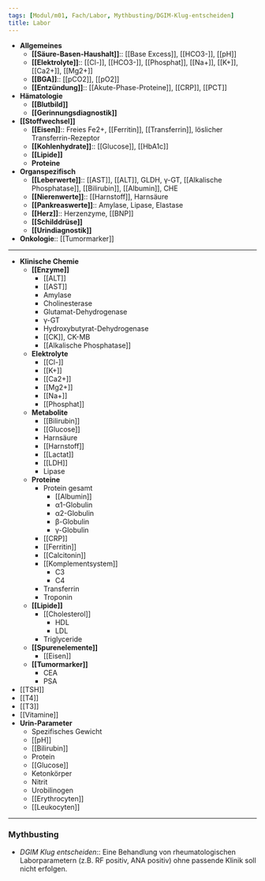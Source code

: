 ```yaml
---
tags: [Modul/m01, Fach/Labor, Mythbusting/DGIM-Klug-entscheiden]
title: Labor
---
```


- **Allgemeines**
	- **[[Säure-Basen-Haushalt]]**:: [[Base Excess]], [[HCO3-]], [[pH]]
	- **[[Elektrolyte]]**:: [[Cl-]], [[HCO3-]], [[Phosphat]], [[Na+]], [[K+]], [[Ca2+]], [[Mg2+]]
	- **[[BGA]]**:: [[pCO2]], [[pO2]]
	- **[[Entzündung]]**:: [[Akute-Phase-Proteine]], [[CRP]], [[PCT]]
- **Hämatologie**
	- **[[Blutbild]]**
	- **[[Gerinnungsdiagnostik]]**
- **[[Stoffwechsel]]**
	- **[[Eisen]]**:: Freies Fe2+, [[Ferritin]], [[Transferrin]], löslicher Transferrin-Rezeptor
	- **[[Kohlenhydrate]]**:: [[Glucose]], [[HbA1c]]
	- **[[Lipide]]**
	- **Proteine**
- **Organspezifisch**
	- **[[Leberwerte]]**:: [[AST]], [[ALT]], GLDH, γ-GT, [[Alkalische Phosphatase]], [[Bilirubin]], [[Albumin]], CHE
	- **[[Nierenwerte]]**:: [[Harnstoff]], Harnsäure
	- **[[Pankreaswerte]]**:: Amylase, Lipase, Elastase
	- **[[Herz]]**:: Herzenzyme, [[BNP]]
	- **[[Schilddrüse]]**
	- **[[Urindiagnostik]]**
- **Onkologie**:: [[Tumormarker]]
---
- **Klinische Chemie**
	- **[[Enzyme]]**
		- [[ALT]]
		- [[AST]]
		- Amylase
		- Cholinesterase
		- Glutamat-Dehydrogenase
		- γ-GT
		- Hydroxybutyrat-Dehydrogenase
		- [[CK]], CK-MB
		- [[Alkalische Phosphatase]]
	- **Elektrolyte**
		- [[Cl-]]
		- [[K+]]
		- [[Ca2+]]
		- [[Mg2+]]
		- [[Na+]]
		- [[Phosphat]]
	- **Metabolite**
		- [[Bilirubin]]
		- [[Glucose]]
		- Harnsäure
		- [[Harnstoff]]
		- [[Lactat]]
		- [[LDH]]
		- Lipase
	- **Proteine**
		- Protein gesamt
			- [[Albumin]]
			- α1-Globulin
			- α2-Globulin
			- β-Globulin
			- γ-Globulin
		- [[CRP]]
		- [[Ferritin]]
		- [[Calcitonin]]
		- [[Komplementsystem]]
			- C3
			- C4
		- Transferrin
		- Troponin
	- **[[Lipide]]**
		- [[Cholesterol]]
			- HDL
			- LDL
		- Triglyceride
	- **[[Spurenelemente]]**
		- [[Eisen]]
	- **[[Tumormarker]]**
		- CEA
		- PSA
- [[TSH]]
- [[T4]]
- [[T3]]
- [[Vitamine]]
- **Urin-Parameter**
	- Spezifisches Gewicht
	- [[pH]]
	- [[Bilirubin]]
	- Protein
	- [[Glucose]]
	- Ketonkörper
	- Nitrit
	- Urobilinogen
	- [[Erythrocyten]]
	- [[Leukocyten]]

---
### Mythbusting
- *DGIM Klug entscheiden*:: Eine Behandlung von rheumatologischen Laborparametern (z.B. RF positiv, ANA positiv) ohne passende Klinik soll nicht erfolgen.
